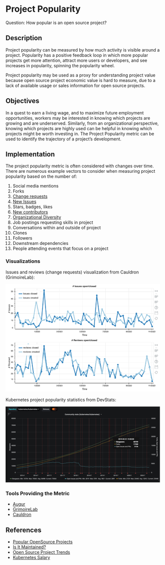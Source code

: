 # Project Popularity
Question: How popular is an open source project?
## Description
Project popularity can be measured by how much activity is visible around a project. Popularity has a positive feedback loop in which more popular projects get more attention, attract more users or developers, and see increases in popularity, spinning the popularity wheel. 

Project popularity may be used as a proxy for understanding project value because open source project economic value is hard to measure, due to a lack of available usage or sales information for open source projects. 
## Objectives
In a quest to earn a living wage, and to maximize future employment opportunities, workers may be interested in knowing which projects are growing and are underserved. Similarly, from an organizational perspective, knowing which projects are highly used can be helpful in knowing which projects might be worth investing in. The Project Popularity metric can be used to identify the trajectory of a project’s development.
## Implementation
The project popularity metric is often considered with changes over time. There are numerous example vectors to consider when measuring project popularity based on the number of: 

1. Social media mentions
1. Forks
1. [Change requests](https://chaoss.community/metric-change-requests/)
1. [New Issues](https://chaoss.community/metric-issues-new/)
1. Stars, badges, likes
1. [New contributors](https://chaoss.community/metric-new-contributors/)
1. [Organizational Diversity](https://chaoss.community/metric-organizational-diversity/)
1. Job postings requesting skills in project
1. Conversations within and outside of project
1. Clones
1. Followers
1. Downstream dependencies
1. People attending events that focus on a project

### Visualizations

Issues and reviews (change requests) visualization from Cauldron (GrimoireLab):

![Issues and reviews](images/project_popularity_0_issues_and_reviews.png)


Kubernetes project popularity statistics from DevStats:

![Kubernetes_project_popularity](images/project_popularity_1_kubernetes_project_popularity.png)

### Tools Providing the Metric
* [Augur](https://github.com/chaoss/augur)
* [GrimoireLab](https://chaoss.github.io/grimoirelab/)
* [Cauldron](https://cauldron.io/)
## References 
- [Popular OpenSource Projects](http://blog.honeypot.io/most-exciting-open-source-projects-2018/)
- [Is It Maintained?](https://isitmaintained.com/)
- [Open Source Project Trends](https://github.blog/2018-02-08-open-source-project-trends-for-2018/)
- [Kubernetes Salary](https://www.payscale.com/research/US/Skill=Kubernetes/Salary)

